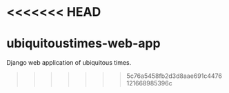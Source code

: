 <<<<<<< HEAD
=======
# ubiquitoustimes-web-app
Django web application of ubiquitous times.
>>>>>>> 5c76a5458fb2d3d8aae691c4476121668985396c
